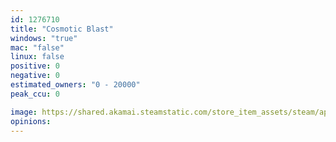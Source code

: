 ```yaml
---
id: 1276710
title: "Cosmotic Blast"
windows: "true"
mac: "false"
linux: false
positive: 0
negative: 0
estimated_owners: "0 - 20000"
peak_ccu: 0

image: https://shared.akamai.steamstatic.com/store_item_assets/steam/apps/1276710/header.jpg?t=1598095885
opinions:
---
```

